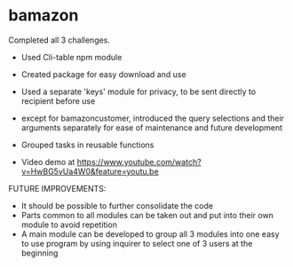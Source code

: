 # bamazon

Completed all 3 challenges.

- Used Cli-table npm module
- Created package for easy download and use
- Used a separate 'keys' module for privacy, to be sent directly to recipient before use
- except for bamazoncustomer, introduced the query selections and their arguments separately
  	for ease of maintenance and future development
- Grouped tasks in reusable functions

- Video demo at https://www.youtube.com/watch?v=HwBG5vUa4W0&feature=youtu.be



FUTURE IMPROVEMENTS:

- It should be possible to further consolidate the code 
- Parts common to all modules can be taken out and put into their own module 
  	to avoid repetition
- A main module can be developed to group all 3 modules into one easy to use program
	 by using inquirer to select one of 3 users at the beginning 